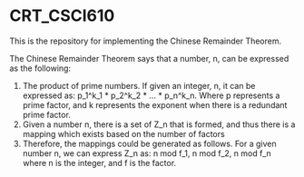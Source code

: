 # CRT_CSCI610

This is the repository for implementing the Chinese Remainder Theorem.  

The Chinese Remainder Theorem says that a number, n, can be expressed as the following:
1. The product of prime numbers.  If given an integer, n, it can be expressed as: p_1^k_1 * p_2^k_2 * ... * p_n^k_n.  Where p represents a prime factor, and k represents the exponent when there is a redundant prime factor.  
2. Given a number n, there is a set of Z_n that is formed, and thus there is a mapping which exists based on the number of factors
3. Therefore, the mappings could be generated as follows.  For a given number n, we can express Z_n as: n mod f_1, n mod f_2, n mod f_n where n is the integer, and f is the factor.  
